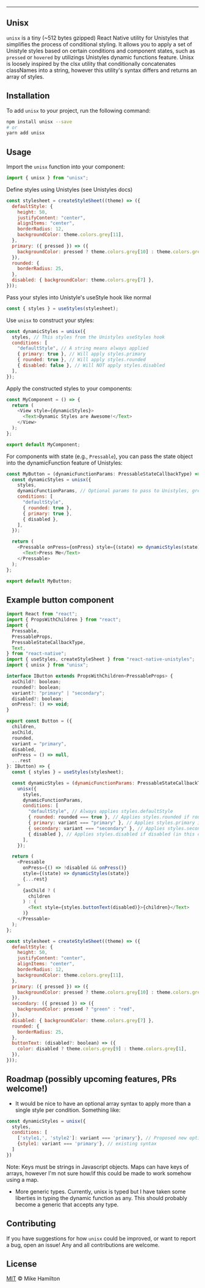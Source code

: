---

## Unisx

`unisx` is a tiny (~512 bytes gzipped) React Native utility for Unistyles that simplifies the process of conditional styling. It allows you to apply a set of Unistyle styles based on certain conditions and component states, such as `pressed` or `hovered` by utilizings Unistyles dynamic functions feature. Unisx is loosely inspired by the clsx utility that conditionally concatenates classNames into a string, however this utility's syntax differs and returns an array of styles.

## Installation

To add `unisx` to your project, run the following command:

```sh
npm install unisx --save
# or
yarn add unisx
```

## Usage

Import the `unisx` function into your component:

```javascript
import { unisx } from "unisx";
```

Define styles using Unistyles (see Unistyles docs)

```javascript
const stylesheet = createStyleSheet((theme) => ({
  defaultStyle: {
    height: 50,
    justifyContent: "center",
    alignItems: "center",
    borderRadius: 12,
    backgroundColor: theme.colors.grey[11],
  },
  primary: ({ pressed }) => ({
    backgroundColor: pressed ? theme.colors.grey[10] : theme.colors.grey[11],
  }),
  rounded: {
    borderRadius: 25,
  },
  disabled: { backgroundColor: theme.colors.grey[7] },
}));
```

Pass your styles into Unistyle's useStyle hook like normal

```javascript
const { styles } = useStyles(stylesheet);
```

Use `unisx` to construct your styles:

```javascript
const dynamicStyles = unisx({
  styles, // This styles from the Unistyles useStyles hook
  conditions: [
    "defaultStyle", // A string means always applied
    { primary: true }, // Will apply styles.primary
    { rounded: true }, // Will apply styles.rounded
    { disabled: false }, // Will NOT apply styles.disabled
  ],
});
```

Apply the constructed styles to your components:

```javascript
const MyComponent = () => {
  return (
    <View style={dynamicStyles}>
      <Text>Dynamic Styles are Awesome!</Text>
    </View>
  );
};

export default MyComponent;
```

For components with state (e.g., `Pressable`), you can pass the state object into the dynamicFunction feature of Unistyles:

```javascript
const MyButton = (dynamicFunctionParams: PressableStateCallbackType) => {
  const dynamicStyles = unisx({
    styles,
    dynamicFunctionParams, // Optional params to pass to Unistyles, great for passing in pressed / hovered states
    conditions: [
      "defaultStyle",
      { rounded: true },
      { primary: true },
      { disabled },
    ],
  });

  return (
    <Pressable onPress={onPress} style={(state) => dynamicStyles(state)}>
      <Text>Press Me</Text>
    </Pressable>
  );
};

export default MyButton;
```

## Example button component

```javascript
import React from "react";
import { PropsWithChildren } from "react";
import {
  Pressable,
  PressableProps,
  PressableStateCallbackType,
  Text,
} from "react-native";
import { useStyles, createStyleSheet } from "react-native-unistyles";
import { unisx } from "unisx";

interface IButton extends PropsWithChildren<PressableProps> {
  asChild?: boolean;
  rounded?: boolean;
  variant?: "primary" | "secondary";
  disabled?: boolean;
  onPress?: () => void;
}

export const Button = ({
  children,
  asChild,
  rounded,
  variant = "primary",
  disabled,
  onPress = () => null,
  ...rest
}: IButton) => {
  const { styles } = useStyles(stylesheet);

  const dynamicStyles = (dynamicFunctionParams: PressableStateCallbackType) =>
    unisx({
      styles,
      dynamicFunctionParams,
      conditions: [
        "defaultStyle", // Always applies styles.defaultStyle
        { rounded: rounded === true }, // Applies styles.rounded if rounded (in this case a prop) is true.
        { primary: variant === "primary" }, // Applies styles.primary if variant (in this case a prop) equals 'primary'
        { secondary: variant === "secondary" }, // Applies styles.secondary if variant (in this case a prop) equals 'secondary'
        { disabled }, // Applies styles.disabled if disabled (in this case a prop) equals true
      ],
    });

  return (
    <Pressable
      onPress={() => !disabled && onPress()}
      style={(state) => dynamicStyles(state)}
      {...rest}
    >
      {asChild ? (
        children
      ) : (
        <Text style={styles.buttonText(disabled)}>{children}</Text>
      )}
    </Pressable>
  );
};

const stylesheet = createStyleSheet((theme) => ({
  defaultStyle: {
    height: 50,
    justifyContent: "center",
    alignItems: "center",
    borderRadius: 12,
    backgroundColor: theme.colors.grey[11],
  },
  primary: ({ pressed }) => ({
    backgroundColor: pressed ? theme.colors.grey[10] : theme.colors.grey[11],
  }),
  secondary: ({ pressed }) => ({
    backgroundColor: pressed ? "green" : "red",
  }),
  disabled: { backgroundColor: theme.colors.grey[7] },
  rounded: {
    borderRadius: 25,
  },
  buttonText: (disabled?: boolean) => ({
    color: disabled ? theme.colors.grey[9] : theme.colors.grey[1],
  }),
}));
```

## Roadmap (possibly upcoming features, PRs welcome!)

- It would be nice to have an optional array syntax to apply more than a single style per condition. Something like:

```javascript
const dynamicStyles = unisx({
  styles,
  conditions: [
   	['style1,', 'style2']: variant === 'primary'}, // Proposed new optional syntax
   	{style1: variant === 'primary'}, // existing syntax
  ]
})
```

Note: Keys must be strings in Javascript objects. Maps can have keys of arrays, however I'm not sure how/if this could be made to work somehow using a map.

- More generic types. Currently, unisx is typed but I have taken some liberties in typing the dynamic function as any. This should probably become a generic that accepts any type.

## Contributing

If you have suggestions for how `unisx` could be improved, or want to report a bug, open an issue! Any and all contributions are welcome.

## License

[MIT](LICENSE) © Mike Hamilton

